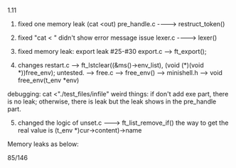 1.11

1. fixed one memory leak (cat <out)
	pre_handle.c ----> restruct_token()

2. fixed "cat < " didn't show error message issue
	lexer.c ----> lexer()

3. fixed memory leak: export leak #25-#30
	export.c  --> ft_export();
4.	changes
  restart.c
	--> ft_lstclear((&ms()->env_list), (void (*)(void *))free_env); untested.
	--> free.c --> free_env()
	--> minishell.h --> void	free_env(t_env *env)

debugging: cat <"./test_files/infile"
weird things: if don't add exe part, there is no leak; otherwise, there is leak
			   but the leak shows in the pre_handle part.

5. changed the logic of unset.c ---> ft_list_remove_if()
	the way to get the real value is (t_env *)cur->content)->name



Memory leaks as below:

85/146

